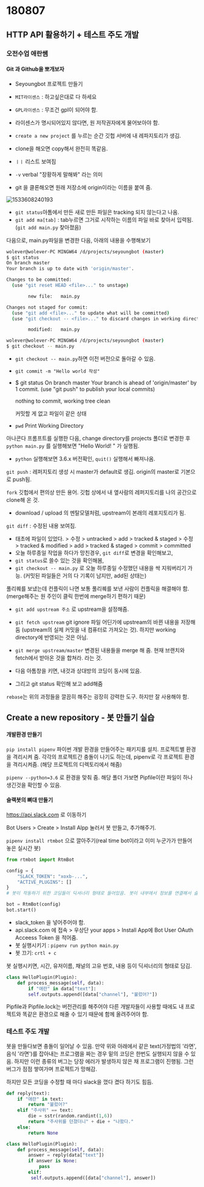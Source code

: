 # 180807

## HTTP API 활용하기 + 테스트 주도 개발

### 오전수업 애란쌤

#### Git 과 Github을 뽀개보자

- Seyoungbot 프로젝트 만들기
- `MIT라이센스` : 하고싶은대로 다 하세요
- `GPL라이센스` : 무조건 gpl이 되어야 함.
- 라이센스가 명시되어있지 않다면, 원 저작권자에게 물어보아야 함.



- `create a new project` 를 누르는 순간 깃헙 서버에 내 레파지토리가 생김.
- clone을 해오면 copy해서 완전히 똑같음.
- `ㅣㅣ` 리스트 보여짐
- `-v` verbal "장황하게 말해봐" 라는 의미
- git 을 클론해오면 원래 저장소에 origin이라는 이름을 붙여 줌.



![1533608240193](C:\Users\wolever\AppData\Local\Temp\1533608240193.png)

- `git status`아톰에서 만든 새로 만든 파일은 tracking 되지 않는다고 나옴. 
- `git add ma[tab]` : tab누르면 그거로 시작하는 이름의 파일 바로 찾아서 입력됨. (`git add main.py` 찾아졌음)



다음으로, main.py파일을 변경한 다음, 아래의 내용을 수행해보기

```bash
wolever@wolever-PC MINGW64 /d/projects/seyoungbot (master)
$ git status
On branch master
Your branch is up to date with 'origin/master'.

Changes to be committed:
  (use "git reset HEAD <file>..." to unstage)

        new file:   main.py

Changes not staged for commit:
  (use "git add <file>..." to update what will be committed)
  (use "git checkout -- <file>..." to discard changes in working directory)

        modified:   main.py

wolever@wolever-PC MINGW64 /d/projects/seyoungbot (master)
$ git checkout -- main.py
```

- `git checkout -- main.py`하면 이전 버전으로 돌아갈 수 있음.

- `git commit -m "Hello world 작성"`

- $ git status
  On branch master
  Your branch is ahead of 'origin/master' by 1 commit.
    (use "git push" to publish your local commits)

  nothing to commit, working tree clean

  커밋할 게 없고 파일이 같은 상태

- `pwd` Print Working Directory



아나콘다 프롬프트를 실행한 다음, change directory를 projects 폴더로 변경한 후`python main.py` 를 실행해보면 "Hello World! " 가 실행됨.

- `python` 실행해보면 3.6.x 버전확인, `quit()` 실행해서 빠져나옴.



`git push` : 레퍼지토리 생성 시 master가 default로 생김. origin의 master로 기본으로 push됨.

`fork` 깃헙에서 편의상 만든 용어. 깃헙 상에서 내 옆사람의 레퍼지토리를 나의 공간으로 clone해 온 것.

- download / upload 의 멘탈모델처럼, upstream이 본래의 레포지토리가 됨.



`git diff` : 수정된 내용 보여짐.



- 태초에 파일이 있었다. > 수정 > untracked > add > tracked & staged > 수정 > tracked & modified > add > tracked & staged > commit > committed
- 오늘 하루종일 작업을 하다가 망친경우, `git diff`로 변경을 확인해보고, 
- `git status`로 쓸수 있는 것을 확인해봄,
- `git checkout -- main.py` 로 오늘 하루종일 수정했던 내용을 싹 지워버리기 가능. (커밋된 파일들은 거의 다 기록이 남지만, add된 상태는)



풀리퀘를 보냈는데 컨플릭이 나면 보통 풀리퀘를 보낸 사람이 컨플릭을 해결해야 함. (merge해주는 원 주인이 클릭 한번에 merge하기 편하기 때문)

- `git add upstream 주소` 로 upstream을 설정해줌.

- `git fetch upstream` git ignore 파일 어딘가에 upstream의 바뀐 내용을 저장해 둠 (upstream의 실제 커밋을 내 컴퓨터로 가져오는 것). 하지만 working directory에 반영되는 것은 아님.
- `git merge upstream/master` 변경된 내용들을 merge 해 줌. 현재 브랜치와 fetch에서 받아온 것을 합쳐라. 라는 것.
- 다음 아톰창을 키면, 내것과 상대방의 코딩이 동시에 있음.
- 그리고 git status 확인해 보고 add해줌

`rebase`는 위의 과정들을 깔끔히 해주는 굉장히 강력한 도구. 하지만 잘 사용해야 함.



## Create a new repository - 봇 만들기 실습

#### 개발환경 만들기

`pip install pipenv` 파이썬 개발 환경을 만들어주는 패키지를 설치. 프로젝트별 환경을 격리시켜 줌. 각각의 프로젝트간 충돌이 나기도 하는데, pipenv로 각 프로젝트 환경을 격리시켜줌. (해당 프로젝트의 디렉토리에서 해줌)

`pipenv --python=3.6` 로 환경을 맞춰 줌. 해당 폴더 가보면 Pipfile이란 파일이 하나 생긴것을 확인할 수 있음.



#### 슬랙봇의 뼈대 만들기

https://api.slack.com 로 이동하기

Bot Users > Create > Install Alpp 눌러서 봇 만들고, 추가해주기.

`pipenv install rtmbot` 으로 깔아주기(real time bot이라고 이미 누군가가 만들어 놓은 실시간 봇)

```python
from rtmbot import RtmBot

config = {
    "SLACK_TOKEN": "xoxb-...",
    "ACTIVE_PLUGINS": []
}
# 봇이 작동하기 위한 코딩들이 딕셔너리 형태로 들어있음. 봇이 내부에서 정보를 연결해서 슬랙에 연결됨.

bot = RtmBot(config)
bot.start()
```

- slack_token 을 넣어주어야 함.
- api.slack.com 에 접속 > 우상단 your apps > Install App에 Bot User OAuth Acceess Token 을 적어줌.
- 봇 실행시키기 : `pipenv run python main.py` 
- 봇 끄기: `crtl + c`

봇 실행시키면, 시간, 유저이름, 채널의 고유 번호, 내용 등이 딕셔너리의 형태로 담김.

```python
class HelloPlugin(Plugin):
    def process_message(self, data):
        if "애란" in data["text"]:
        self.outputs.append([data["channel"], "불렀어?"])
```

Pipfile과 Pipfile.lock는 버전관리를 해주어야 다른 개발자들이 사용할 때에도 내 프로젝트와 똑같은 환경으로 해줄 수 있기 때문에 함께 올려주어야 함.



### 테스트 주도 개발

봇을 만들다보면 충돌이 일어날 수 있음. 만약 위와 아래에서 같은 text(가정법의 '라면', 음식 '라면')를 잡아내는 프로그램을 짜는 경우 밑의 코딩은 한번도 실행되지 않을 수 있음. 하지만 이런 종류의 버그는 당장 에러가 발생하지 않은 채 프로그램이 진행됨. 그런 버그가 점점 쌓여가며 프로젝트가 망해감.

하지만 모든 코딩을 수정할 때 마다 slack을 껐다 켰다 하기도 힘듬.

```python
def reply(text):
	if "애란" in text:
		return "불렀어?"
	elif "주사위" == text:
		die = sstr(random.randint(1,6))
		return "주사위를 던졌더니" + die + "나왔다."
	else:
		return None

class HelloPlugin(Plugin):
    def process_message(self, data):
        answer = reply(data["text"])
        if answer is None:
        	pass
        elif:
         self.outputs.append([data["channel"], answer])
```

